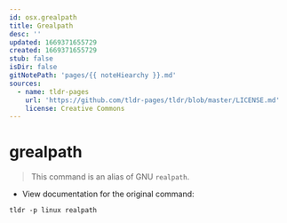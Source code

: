 ```yaml
---
id: osx.grealpath
title: Grealpath
desc: ''
updated: 1669371655729
created: 1669371655729
stub: false
isDir: false
gitNotePath: 'pages/{{ noteHiearchy }}.md'
sources:
  - name: tldr-pages
    url: 'https://github.com/tldr-pages/tldr/blob/master/LICENSE.md'
    license: Creative Commons
---
```

# grealpath

> This command is an alias of GNU `realpath`.

- View documentation for the original command:

`tldr -p linux realpath`

